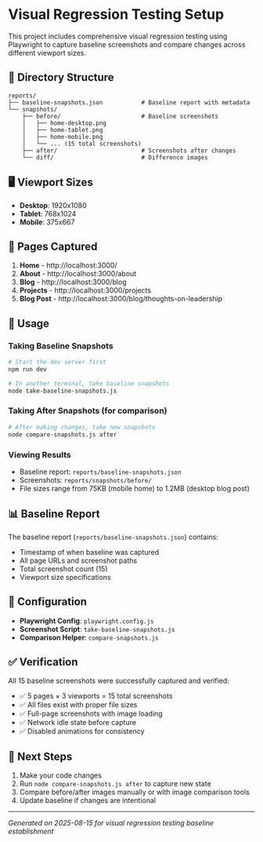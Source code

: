 # Visual Regression Testing Setup

This project includes comprehensive visual regression testing using Playwright to capture baseline screenshots and compare changes across different viewport sizes.

## 📁 Directory Structure

```
reports/
├── baseline-snapshots.json           # Baseline report with metadata
└── snapshots/
    ├── before/                       # Baseline screenshots
    │   ├── home-desktop.png
    │   ├── home-tablet.png
    │   ├── home-mobile.png
    │   └── ... (15 total screenshots)
    ├── after/                        # Screenshots after changes
    └── diff/                         # Difference images
```

## 🖥️ Viewport Sizes

- **Desktop**: 1920x1080
- **Tablet**: 768x1024  
- **Mobile**: 375x667

## 📄 Pages Captured

1. **Home** - http://localhost:3000/
2. **About** - http://localhost:3000/about
3. **Blog** - http://localhost:3000/blog
4. **Projects** - http://localhost:3000/projects
5. **Blog Post** - http://localhost:3000/blog/thoughts-on-leadership

## 🚀 Usage

### Taking Baseline Snapshots
```bash
# Start the dev server first
npm run dev

# In another terminal, take baseline snapshots
node take-baseline-snapshots.js
```

### Taking After Snapshots (for comparison)
```bash
# After making changes, take new snapshots
node compare-snapshots.js after
```

### Viewing Results
- Baseline report: `reports/baseline-snapshots.json`
- Screenshots: `reports/snapshots/before/`
- File sizes range from 75KB (mobile home) to 1.2MB (desktop blog post)

## 📊 Baseline Report

The baseline report (`reports/baseline-snapshots.json`) contains:
- Timestamp of when baseline was captured
- All page URLs and screenshot paths
- Total screenshot count (15)
- Viewport size specifications

## 🔧 Configuration

- **Playwright Config**: `playwright.config.js`
- **Screenshot Script**: `take-baseline-snapshots.js`
- **Comparison Helper**: `compare-snapshots.js`

## ✅ Verification

All 15 baseline screenshots were successfully captured and verified:
- ✅ 5 pages × 3 viewports = 15 total screenshots
- ✅ All files exist with proper file sizes
- ✅ Full-page screenshots with image loading
- ✅ Network idle state before capture
- ✅ Disabled animations for consistency

## 🎯 Next Steps

1. Make your code changes
2. Run `node compare-snapshots.js after` to capture new state
3. Compare before/after images manually or with image comparison tools
4. Update baseline if changes are intentional

---

*Generated on 2025-08-15 for visual regression testing baseline establishment*